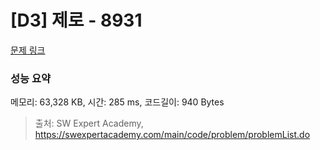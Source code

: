 # [D3] 제로 - 8931 

[문제 링크](https://swexpertacademy.com/main/code/problem/problemDetail.do?contestProbId=AW5jBWLq7jwDFATQ) 

### 성능 요약

메모리: 63,328 KB, 시간: 285 ms, 코드길이: 940 Bytes



> 출처: SW Expert Academy, https://swexpertacademy.com/main/code/problem/problemList.do
